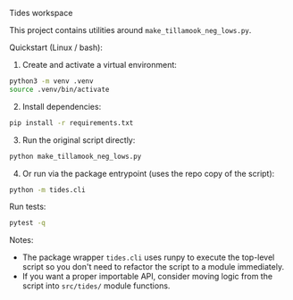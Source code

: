 Tides workspace

This project contains utilities around `make_tillamook_neg_lows.py`.

Quickstart (Linux / bash):

1. Create and activate a virtual environment:

```bash
python3 -m venv .venv
source .venv/bin/activate
```

2. Install dependencies:

```bash
pip install -r requirements.txt
```

3. Run the original script directly:

```bash
python make_tillamook_neg_lows.py
```

4. Or run via the package entrypoint (uses the repo copy of the script):

```bash
python -m tides.cli
```

Run tests:

```bash
pytest -q
```

Notes:
- The package wrapper `tides.cli` uses runpy to execute the top-level script so you don't need to refactor the script to a module immediately.
- If you want a proper importable API, consider moving logic from the script into `src/tides/` module functions.
